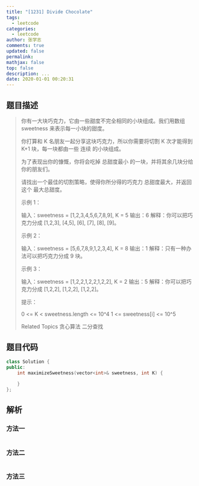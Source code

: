 ```yaml
---
title: "[1231] Divide Chocolate"
tags:
  - leetcode
categories:
  - leetcode
author: 张学志
comments: true
updated: false
permalink:
mathjax: false
top: false
description: ...
date: 2020-01-01 00:20:31
---
```


## 题目描述

> 你有一大块巧克力，它由一些甜度不完全相同的小块组成。我们用数组 sweetness 来表示每一小块的甜度。 
> 
> 你打算和 K 名朋友一起分享这块巧克力，所以你需要将切割 K 次才能得到 K+1 块，每一块都由一些 连续 的小块组成。 
> 
> 为了表现出你的慷慨，你将会吃掉 总甜度最小 的一块，并将其余几块分给你的朋友们。 
> 
> 请找出一个最佳的切割策略，使得你所分得的巧克力 总甜度最大，并返回这个 最大总甜度。 
> 
> 
> 
> 示例 1： 
> 
> 输入：sweetness = [1,2,3,4,5,6,7,8,9], K = 5
> 输出：6
> 解释：你可以把巧克力分成 [1,2,3], [4,5], [6], [7], [8], [9]。
> 
> 
> 示例 2： 
> 
> 输入：sweetness = [5,6,7,8,9,1,2,3,4], K = 8
> 输出：1
> 解释：只有一种办法可以把巧克力分成 9 块。
> 
> 
> 示例 3： 
> 
> 输入：sweetness = [1,2,2,1,2,2,1,2,2], K = 2
> 输出：5
> 解释：你可以把巧克力分成 [1,2,2], [1,2,2], [1,2,2]。
> 
> 
> 
> 
> 提示： 
> 
> 
> 0 <= K < sweetness.length <= 10^4 
> 1 <= sweetness[i] <= 10^5 
> 
> Related Topics 贪心算法 二分查找

## 题目代码

```cpp
class Solution {
public:
    int maximizeSweetness(vector<int>& sweetness, int K) {
        
    }
};
```

## 解析

### 方法一

```cpp

```

### 方法二

```cpp

```

### 方法三

```cpp

```

